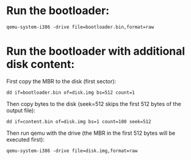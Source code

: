 # Run the bootloader:
```SHELL
qemu-system-i386 -drive file=bootloader.bin,format=raw
```

# Run the bootloader with additional disk content:

First copy the MBR to the disk (first sector):
```SHELL
dd if=bootloader.bin of=disk.img bs=512 count=1
```

Then copy bytes to the disk (seek=512 skips the first 512 bytes of the output file):
```SHELL
dd if=content.bin of=disk.img bs=1 count=100 seek=512
```

Then run qemu with the drive (the MBR in the first 512 bytes will be executed first):
```SHELL
qemu-system-i386 -drive file=disk.img,format=raw
```
